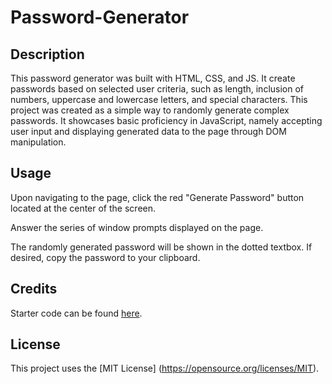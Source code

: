 # Password-Generator

## Description

This password generator was built with HTML, CSS, and JS. It create passwords based on selected user criteria, such as length, inclusion of numbers, uppercase and lowercase letters, and special characters. 
This project was created as a simple way to randomly generate complex passwords. It showcases basic proficiency in JavaScript, namely accepting user input and displaying generated data to the page through DOM manipulation.

## Usage

Upon navigating to the page, click the red "Generate Password" button located at the center of the screen.

Answer the series of window prompts displayed on the page.

The randomly generated password will be shown in the dotted textbox. If desired, copy the password to your clipboard.

## Credits
Starter code can be found [here](https://github.com/coding-boot-camp/friendly-parakeet).

## License
This project uses the [MIT License] (https://opensource.org/licenses/MIT).
